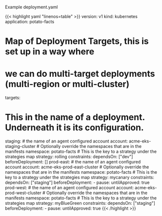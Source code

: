 Example deployment.yaml

{{< highlight yaml "linenos=table" >}}
version: v1
kind: kubernetes
application: potato-facts
# Map of Deployment Targets, this is set up in a way where
# we can do multi-target deployments (multi-region or multi-cluster)
targets:
  # This in the name of a deployment. Underneath it is its configuration.
  staging:
    # the name of an agent configured account
    account: acme-eks-staging-cluster
    # Optionally override the namespaces that are in the manifests
    namespace: potato-facts
    # This is the key to a strategy under the strategies map
    strategy: rolling
    constraints:
      dependsOn: ["dev"]
      beforeDeployment: []
 prod-east:
    # the name of an agent configured account
    account: acme-eks-prod-east-cluster
    # Optionally override the namespaces that are in the manifests
    namespace: potato-facts
    # This is the key to a strategy under the strategies map
    strategy: mycanary
    constraints:
      dependsOn: ["staging"]
      beforeDeployment:
        - pause:
            untilApproved: true
  prod-west:
    # the name of an agent configured account
    account: acme-eks-prod-west-cluster
    # Optionally override the namespaces that are in the manifests
    namespace: potato-facts
    # This is the key to a strategy under the strategies map
    strategy: myBlueGreen
    constraints:
      dependsOn: ["staging"]
      beforeDeployment:
        - pause:
            untilApproved: true
{{< /highlight >}}